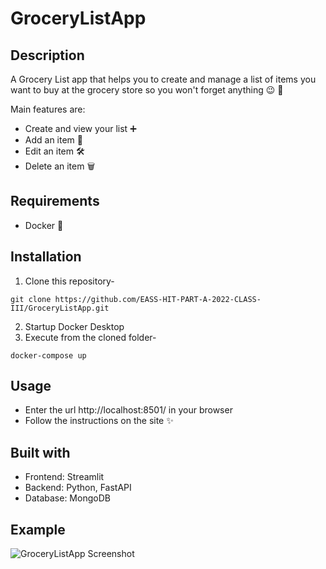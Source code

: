 # GroceryListApp

## Description

A Grocery List app that helps you to create and manage a list of items you want to buy at the grocery store so you won't forget anything :wink: :shopping_cart:

Main features are:
* Create and view your list :heavy_plus_sign:
* Add an item :memo:
* Edit an item :hammer_and_wrench:
* Delete an item :wastebasket:

## Requirements
* Docker :whale:


## Installation

1. Clone this repository-
```
git clone https://github.com/EASS-HIT-PART-A-2022-CLASS-III/GroceryListApp.git
```
2. Startup Docker Desktop
3. Execute from the cloned folder-
```
docker-compose up
```

## Usage

* Enter the url http://localhost:8501/ in your browser
* Follow the instructions on the site :sparkles:

## Built with

* Frontend: Streamlit
* Backend: Python, FastAPI
* Database: MongoDB

## Example
![GroceryListApp Screenshot](https://github.com/EASS-HIT-PART-A-2022-CLASS-III/GroceryListApp/assets/96665899/2cdb597c-57cc-41b0-99aa-410086d4cc98)
